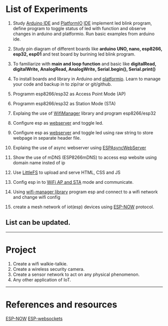 # List of Experiments

1. Study [Arduino IDE](https://www.arduino.cc/en/software) and [PlatformIO](https://platformio.org/) [IDE](https://docs.platformio.org/en/latest/home/index.html#platformio-ide) implement led blink program, define program to toggle status of led with function and observe changes in arduino and platformio. Run basic examples from arduino ide. 

1. Study pin diagram of different boards like **arduino UNO, nano, esp8266, esp32, esp01** and test board by burining led blink program.

1. To familiarize with **main and loop function** and basic like **digitalRead, digitalWrite, AnalogRead, AnalogWrite, Serial.begin(), Serial.print()**

1. To install boards and library in Arduino and [platformio](https://docs.platformio.org/en/latest/home/index.html#library-manager). Learn to manage your code and backup in to zip/rar or git/github.

1. Programm esp8266/esp32 as Access Point Mode (AP) 

1. Programm esp8266/esp32 as Station Mode (STA) 

1. Explaing the use of [WifiManager](https://github.com/tzapu/WiFiManager) library and program esp8266/esp32

1. Configure esp as [webserver](https://lastminuteengineers.com/creating-esp32-web-server-arduino-ide/) and toggle led.
   
1. Configure esp as [webserver](https://lastminuteengineers.com/creating-esp32-web-server-arduino-ide/) and toggle led using raw string to store webpage in separate header file.


1. Explaing the use of async webserver using [ESPAsyncWebServer](https://github.com/me-no-dev/ESPAsyncWebServer)

1. Show the use of mDNS (ESP8266mDNS) to access esp website using domain name insted of ip

1. Use [LittleFS](https://github.com/lorol/LITTLEFS) to upload and serve HTML, CSS and JS 

1. Config esp in to [WiFi AP and STA](https://www.instructables.com/ESP-to-ESP-Communication/) mode and communicate.

1. Using [wifi-manager library](https://github.com/tzapu/WiFiManager) program esp and connect to a wifi network and change wifi config

9. create a mesh network of iot(esp) devices using [ESP-NOW](https://www.instructables.com/ESP32-With-ESP-Now-Protocol/) protocol.


## List can be updated.
---

# Project

1. Create a wifi walkie-talkie.
1. Create a wireless security camera.
1. Create a sensor network to act on any physical phenomenon.
1. Any other application of IoT.

---

# References and resources



[ESP-NOW](https://microcontrollerslab.com/esp32-esp-now-two-way-communication-arduino-ide/)
[ESP-websockets]()